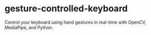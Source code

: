 # gesture-controlled-keyboard
Control your keyboard using hand gestures in real-time with OpenCV, MediaPipe, and Python.
